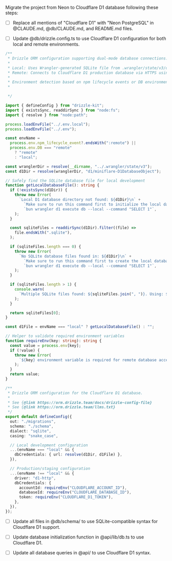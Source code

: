 Migrate the project from Neon to Cloudflare D1 database following these steps:

- [ ] Replace all mentions of "Cloudflare D1" with "Neon PostgreSQL" in @CLAUDE.md, @db/CLAUDE.md, and README.md files.

- [ ] Update @db/drizzle.config.ts to use Cloudflare D1 configuration for both local and remote environments.

```typescript
/**
 * Drizzle ORM configuration supporting dual-mode database connections.
 *
 * Local: Uses Wrangler-generated SQLite file from .wrangler/state/v3/d1/ directory.
 * Remote: Connects to Cloudflare D1 production database via HTTPS using account credentials.
 *
 * Environment detection based on npm lifecycle events or DB environment variable.
 *

 */

import { defineConfig } from "drizzle-kit";
import { existsSync, readdirSync } from "node:fs";
import { resolve } from "node:path";

process.loadEnvFile("../.env.local");
process.loadEnvFile("../.env");

const envName =
  process.env.npm_lifecycle_event?.endsWith(":remote") ||
  process.env.DB === "remote"
    ? "remote"
    : "local";

const wranglerDir = resolve(__dirname, "../.wrangler/state/v3");
const d1Dir = resolve(wranglerDir, "d1/miniflare-D1DatabaseObject");

// Safely find the SQLite database file for local development
function getLocalDatabaseFile(): string {
  if (!existsSync(d1Dir)) {
    throw new Error(
      `Local D1 database directory not found: ${d1Dir}\n` +
        `Make sure to run this command first to initialize the local database:\n\n` +
        `bun wrangler d1 execute db --local --command "SELECT 1"`,
    );
  }

  const sqliteFiles = readdirSync(d1Dir).filter((file) =>
    file.endsWith(".sqlite"),
  );

  if (sqliteFiles.length === 0) {
    throw new Error(
      `No SQLite database files found in: ${d1Dir}\n` +
        `Make sure to run this command first to create the local database:\n\n` +
        `bun wrangler d1 execute db --local --command "SELECT 1"`,
    );
  }

  if (sqliteFiles.length > 1) {
    console.warn(
      `Multiple SQLite files found: ${sqliteFiles.join(", ")}. Using: ${sqliteFiles[0]}`,
    );
  }

  return sqliteFiles[0];
}

const d1File = envName === "local" ? getLocalDatabaseFile() : "";

// Helper to validate required environment variables
function requireEnv(key: string): string {
  const value = process.env[key];
  if (!value) {
    throw new Error(
      `${key} environment variable is required for remote database access`,
    );
  }
  return value;
}

/**
 * Drizzle ORM configuration for the Cloudflare D1 database.
 *
 * See {@link https://orm.drizzle.team/docs/drizzle-config-file}
 * See {@link https://orm.drizzle.team/llms.txt}
 */
export default defineConfig({
  out: "./migrations",
  schema: "./schema",
  dialect: "sqlite",
  casing: "snake_case",

  // Local development configuration
  ...(envName === "local" && {
    dbCredentials: { url: resolve(d1Dir, d1File) },
  }),

  // Production/staging configuration
  ...(envName !== "local" && {
    driver: "d1-http",
    dbCredentials: {
      accountId: requireEnv("CLOUDFLARE_ACCOUNT_ID"),
      databaseId: requireEnv("CLOUDFLARE_DATABASE_ID"),
      token: requireEnv("CLOUDFLARE_D1_TOKEN"),
    },
  }),
});
```

- [ ] Update all files in @db/schema/ to use SQLite-compatible syntax for Cloudflare D1 support.

- [ ] Update database initialization function in @api/lib/db.ts to use Cloudflare D1.

- [ ] Update all database queries in @api/ to use Cloudflare D1 syntax.
